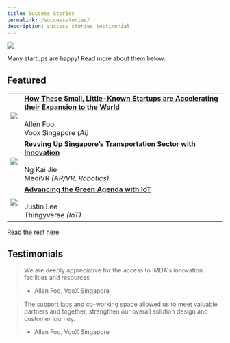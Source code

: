 ```yaml
---
title: Success Stories
permalink: /successstories/
description: success stories testimonial
---
```

<img src="https://drive.google.com/uc?export=view&amp;id=1j2eZXTvbgSLnOAlbg8Bx8JPeMZ7zSsnz">

Many startups are happy! Read more about them below:

## Featured 

<table>
	<tr>
		<td><img src="https://drive.google.com/uc?export=view&amp;id=17WwWR7LSKswzA8CZGjbeDh5381QJz7zd"></td>
		<td>
			<b><a href="https://www.w3schools.com" target="_blank">How These Small, Little-Known Startups are Accelerating their Expansion to the World</a></b>
			<br><br>Allen Foo
			<br> Voox Singapore <i>(AI)</i>
		</td>
	</tr>
			<td><img src="https://drive.google.com/uc?export=view&amp;id=1MDmyR6LUZud53NZx2xGpc2VAT-zsYovj"></td>
		<td>
			<b><a href="https://www.w3schools.com" target="_blank">Revving Up Singapore’s Transportation Sector with Innovation</a></b>
			<br><br>Ng Kai Jie
			<br> MediVR <i>(AR/VR, Robotics)</i>
		</td>
	</tr>
			<td><img src="https://drive.google.com/uc?export=view&amp;id=1bOI9OTMBt7MupKXhZ8Q6NduaQODRTMc1"></td>
		<td>
			<b><a href="https://www.w3schools.com" target="_blank">Advancing the Green Agenda with IoT</a></b>
			<br><br>Justin Lee
			<br> Thingyverse <i>(IoT)</i>
		</td>
	</tr>
</table>

Read the rest [here](www.google.com). 

## Testimonials 
>We are deeply appreciative for the access to IMDA's innovation facilities and resources
>- Allen Foo, VooX Singapore

> The support labs and co-working space allowed us to meet valuable partners and together, strengthen our overall solution design and customer journey.
>- Allen Foo, VooX Singapore